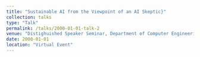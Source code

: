 ```yaml
---
title: "Sustainable AI from the Viewpoint of an AI Skeptic}"
collection: talks
type: "Talk"
permalink: /talks/2000-01-01-talk-2
venue: "Distighuished Speaker Seminar, Department of Computer Engineering and Informatics, Virtual Event, December 2024"
date: 2000-01-01
location: "Virtual Event"
---
```

